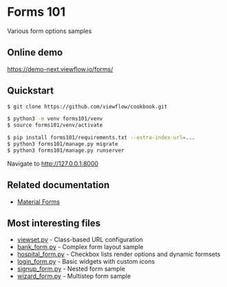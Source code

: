 # Forms 101

Various form options samples

## Online demo

https://demo-next.viewflow.io/forms/

## Quickstart

```bash
$ git clone https://github.com/viewflow/cookbook.git

$ python3 -m venv forms101/venv
$ source forms101/venv/activate

$ pip install forms101/requirements.txt --extra-index-url=...
$ python3 forms101/manage.py migrate
$ python3 forms101/manage.py runserver
```

Navigate to http://127.0.0.1:8000

## Related documentation

- [Material Forms](https://docs-next.viewflow.io/forms/index.html)

## Most interesting files
- [viewset.py](./forms/viewset.py) - Class-based URL configuration
- [bank_form.py](./forms/bank_form.py) - Complex form layout sample
- [hospital_form.py](./forms/hospital_form.py) - Checkbox lists render options and dynamic formsets
- [login_form.py](./forms/login_form.py) - Basic widgets with custom icons
- [signup_form.py](./forms/signup_form.py) - Nested form sample
- [wizard_form.py](./forms/wizard_form.py) - Multistep form sample
